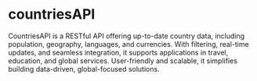 # countriesAPI
CountriesAPI is a RESTful API offering up-to-date country data, including population, geography, languages, and currencies. With filtering, real-time updates, and seamless integration, it supports applications in travel, education, and global services. User-friendly and scalable, it simplifies building data-driven, global-focused solutions.
